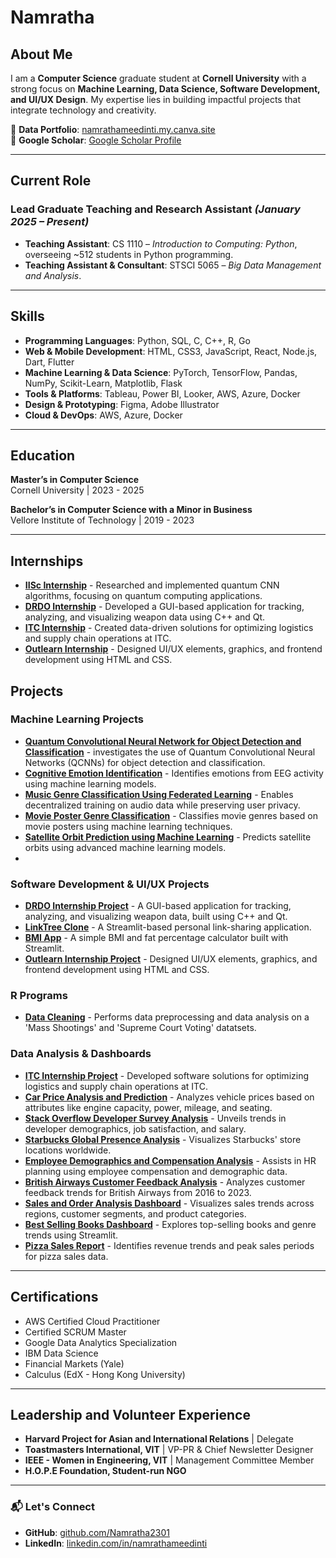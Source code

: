 # Namratha 

## About Me  
I am a **Computer Science** graduate student at **Cornell University** with a strong focus on **Machine Learning, Data Science, Software Development, and UI/UX Design**. My expertise lies in building impactful projects that integrate technology and creativity.  

📂 **Data Portfolio**: [namrathameedinti.my.canva.site](https://namrathameedinti.my.canva.site)  
📄 **Google Scholar**: [Google Scholar Profile](https://scholar.google.com/citations?user=XGkVFoQAAAAJ&hl=en)  

---
## Current Role  

### **Lead Graduate Teaching and Research Assistant** *(January 2025 – Present)*  
- **Teaching Assistant**: CS 1110 – *Introduction to Computing: Python*, overseeing ~512 students in Python programming.  
- **Teaching Assistant & Consultant**: STSCI 5065 – *Big Data Management and Analysis*.  

---

## Skills  

- **Programming Languages**: Python, SQL, C, C++, R, Go
- **Web & Mobile Development**: HTML, CSS3, JavaScript, React, Node.js, Dart, Flutter
- **Machine Learning & Data Science**: PyTorch, TensorFlow, Pandas, NumPy, Scikit-Learn, Matplotlib, Flask  
- **Tools & Platforms**: Tableau, Power BI, Looker, AWS, Azure, Docker  
- **Design & Prototyping**: Figma, Adobe Illustrator  
- **Cloud & DevOps**: AWS, Azure, Docker  

---

## Education  

**Master’s in Computer Science**  
Cornell University | 2023 - 2025  

**Bachelor’s in Computer Science with a Minor in Business**  
Vellore Institute of Technology | 2019 - 2023  

---
## Internships  

- **[IISc Internship](https://github.com/Namratha2301/quantum-computing-internship)** - Researched and implemented quantum CNN algorithms, focusing on quantum computing applications.  
- **[DRDO Internship](https://github.com/Namratha2301/drdo-internship)** - Developed a GUI-based application for tracking, analyzing, and visualizing weapon data using C++ and Qt.  
- **[ITC Internship](https://github.com/Namratha2301/itc-internship)** - Created data-driven solutions for optimizing logistics and supply chain operations at ITC.  
- **[Outlearn Internship](https://github.com/Namratha2301/outlearn-internship)** - Designed UI/UX elements, graphics, and frontend development using HTML and CSS.  


## Projects  

### Machine Learning Projects  
- **[Quantum Convolutional Neural Network for Object Detection and Classification](https://github.com/Namratha2301/quantum-computing-internship)** -  investigates the use of Quantum Convolutional Neural Networks (QCNNs) for object detection and classification. 
- **[Cognitive Emotion Identification](https://github.com/Namratha2301/CognitiveEmotion)** - Identifies emotions from EEG activity using machine learning models.  
- **[Music Genre Classification Using Federated Learning](https://github.com/Namratha2301/music-genre-classification-)** - Enables decentralized training on audio data while preserving user privacy.  
- **[Movie Poster Genre Classification](https://github.com/Namratha2301/Movie-Poster-Genre-Classification)** - Classifies movie genres based on movie posters using machine learning techniques.  
- **[Satellite Orbit Prediction using Machine Learning](https://github.com/Namratha2301/satellite_orbit_prediction)** - Predicts satellite orbits using advanced machine learning models.  
- 
### Software Development & UI/UX Projects   
- **[DRDO Internship Project](https://github.com/Namratha2301/drdo-internship)** - A GUI-based application for tracking, analyzing, and visualizing weapon data, built using C++ and Qt.
- **[LinkTree Clone](https://github.com/Namratha2301/linktree-clone)** - A Streamlit-based personal link-sharing application.  
- **[BMI App](https://github.com/Namratha2301/bmi-app)** - A simple BMI and fat percentage calculator built with Streamlit.
- **[Outlearn Internship Project](https://github.com/Namratha2301/outlearn-internship)** - Designed UI/UX elements, graphics, and frontend development using HTML and CSS.  

### R Programs  
- **[Data Cleaning](https://github.com/Namratha2301/r_programs)** - Performs data preprocessing and data analysis on a 'Mass Shootings' and 'Supreme Court Voting' datatsets.

### Data Analysis & Dashboards  
- **[ITC Internship Project](https://github.com/Namratha2301/itc-internship)** - Developed software solutions for optimizing logistics and supply chain operations at ITC.  
- **[Car Price Analysis and Prediction](https://github.com/Namratha2301/CarPrice_AnalysisAndPrediction)** - Analyzes vehicle prices based on attributes like engine capacity, power, mileage, and seating.  
- **[Stack Overflow Developer Survey Analysis](https://github.com/Namratha2301/stackoverflow-analysis)** - Unveils trends in developer demographics, job satisfaction, and salary.  
- **[Starbucks Global Presence Analysis](https://github.com/Namratha2301/starbucks_global_presence)** - Visualizes Starbucks' store locations worldwide.  
- **[Employee Demographics and Compensation Analysis](https://github.com/Namratha2301/employee_demographics_compensation)** - Assists in HR planning using employee compensation and demographic data.  
- **[British Airways Customer Feedback Analysis](https://github.com/Namratha2301/british_airways_analysis)** - Analyzes customer feedback trends for British Airways from 2016 to 2023.  
- **[Sales and Order Analysis Dashboard](https://github.com/Namratha2301/sales-orders-analysis)** - Visualizes sales trends across regions, customer segments, and product categories.  
- **[Best Selling Books Dashboard](https://github.com/Namratha2301/best-selling-books)** - Explores top-selling books and genre trends using Streamlit.  
- **[Pizza Sales Report](https://github.com/Namratha2301/pizza-sales)** - Identifies revenue trends and peak sales periods for pizza sales data.  

---

## Certifications  
- AWS Certified Cloud Practitioner  
- Certified SCRUM Master  
- Google Data Analytics Specialization  
- IBM Data Science  
- Financial Markets (Yale)  
- Calculus (EdX - Hong Kong University)  

---

## Leadership and Volunteer Experience  
- **Harvard Project for Asian and International Relations** | Delegate  
- **Toastmasters International, VIT** | VP-PR & Chief Newsletter Designer  
- **IEEE - Women in Engineering, VIT** | Management Committee Member  
- **H.O.P.E Foundation, Student-run NGO**  

---

### 📬 Let's Connect  
- **GitHub**: [github.com/Namratha2301](https://github.com/Namratha2301)  
- **LinkedIn**: [linkedin.com/in/namrathameedinti](https://linkedin.com/in/namrathameedinti)  

